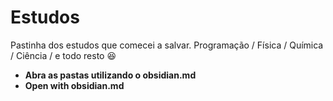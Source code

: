 # Estudos
Pastinha dos estudos que comecei a salvar. Programação / Física / Química / Ciência / e todo resto 😆
- **Abra as pastas utilizando o obsidian.md**
- **Open with obsidian.md**